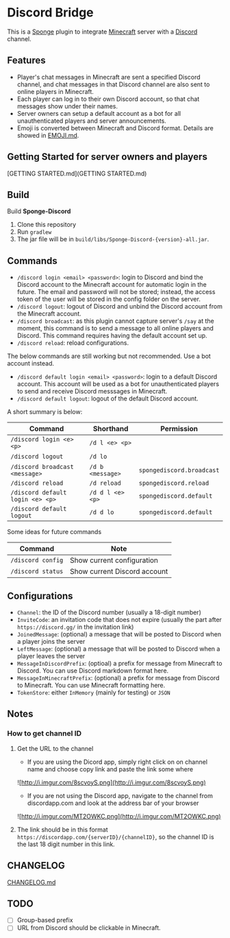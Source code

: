 # Discord Bridge
This is a [Sponge](http://spongepowered.com) plugin to integrate [Minecraft](https://minecraft.net) server with a [Discord](https://discordapp.com) channel. 

## Features

- Player's chat messages in Minecraft are sent a specified Discord channel, and chat messages in that Discord channel are also sent to online players in Minecraft.
- Each player can log in to their own Discord account, so that chat messages show under their names.
- Server owners can setup a default account as a bot for all unauthenticated players and server announcements.
- Emoji is converted between Minecraft and Discord format. Details are showed in [EMOJI.md](EMOJI.md).

## Getting Started for server owners and players

[GETTING STARTED.md](GETTING STARTED.md)

## Build

Build **Sponge-Discord**

1. Clone this repository
1. Run `gradlew`
1. The jar file will be in `build/libs/Sponge-Discord-{version}-all.jar`.

## Commands

- `/discord login <email> <password>`: login to Discord and bind the Discord account to the Minecraft account for automatic login in the future. The email and password will not be stored; instead, the access token of the user will be stored in the config folder on the server.
- `/discord logout`: logout of Discord and unbind the Discord account from the Minecraft account. 
- `/discord broadcast`: as this plugin cannot capture server's `/say` at the moment, this command is to send a message to all online players and Discord. This command requires having the default account set up.  
- `/discord reload`: reload configurations.

The below commands are still working but not recommended. Use a bot account instead.

- `/discord default login <email> <password>`: login to a default Discord account. This account will be used as a bot for unauthenticated players to send and receive Discord messsages in Minecraft.
- `/discord default logout`: logout of the default Discord account.

A short summary is below:

| Command | Shorthand | Permission |
|---------|-----------|------------|
| `/discord login <e> <p>` | `/d l <e> <p>` | &nbsp; |
| `/discord logout` | `/d lo` | &nbsp; |
| `/discord broadcast <message>` | `/d b <message>` | `spongediscord.broadcast` |
| `/discord reload` | `/d reload` | `spongediscord.reload` |
| `/discord default login <e> <p>` | `/d d l <e> <p>` | `spongediscord.default` |
| `/discord default logout` | `/d d lo` | `spongediscord.default` |

Some ideas for future commands

| Command | Note |
|---------|------|
| `/discord config` | Show current configuration |
| `/discord status` | Show current Discord account |

## Configurations

- `Channel`: the ID of the Discord number (usually a 18-digit number)
- `InviteCode`: an invitation code that does not expire (usually the part after `https://discord.gg/` in the invitation link)
- `JoinedMessage`: (optional) a message that will be posted to Discord when a player joins the server
- `LeftMessage`: (optional) a message that will be posted to Discord when a player leaves the server
- `MessageInDiscordPrefix`: (optioal) a prefix for message from Minecraft to Discord. You can use Discord markdown format here.
- `MessageInMinecraftPrefix`: (optional) a prefix for message from Discord to Minecraft. You can use Minecraft formatting here.
- `TokenStore`: either `InMemory` (mainly for testing) or `JSON`

## Notes

### How to get channel ID

1. Get the URL to the channel
   - If you are using the Dicord app, simply right click on on channel name and choose copy link and paste the link some where
   
   ![http://i.imgur.com/8scvoyS.png](http://i.imgur.com/8scvoyS.png)
   - If you are not using the Discord app, navigate to the channel from discordapp.com and look at the address bar of your browser
   
   ![http://i.imgur.com/MT2OWKC.png](http://i.imgur.com/MT2OWKC.png)

1. The link should be in this format `https://discordapp.com/{serverID}/{channelID}`, so the channel ID is the last 18 digit number in this link.

## CHANGELOG

[CHANGELOG.md](CHANGELOG.md)

## TODO

- [ ] Group-based prefix
- [ ] URL from Discord should be clickable in Minecraft.